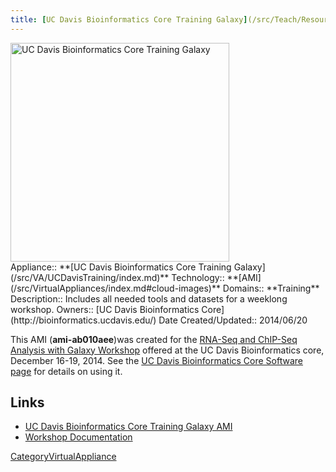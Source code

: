 ```yaml
---
title: [UC Davis Bioinformatics Core Training Galaxy](/src/Teach/Resource/UCDavisCoreAMI/index.md)
---
```

<div class='center'>
<a href='/src/Teach/Resource/UCDavisCoreAMI/index.md'><img src="/src/images/Logos/UCDavisGenomeCenter.png" alt="UC Davis Bioinformatics Core Training Galaxy" width="350" /></a>
</div>





<div class='dictbox'>
 Appliance:: **[UC Davis Bioinformatics Core Training Galaxy](/src/VA/UCDavisTraining/index.md)**
 Technology:: **[AMI](/src/VirtualAppliances/index.md#cloud-images)**
 Domains:: **Training** 
 Description:: Includes all needed tools and datasets for a weeklong workshop.
 Owners:: [UC Davis Bioinformatics Core](http://bioinformatics.ucdavis.edu/)
 Date Created/Updated:: 2014/06/20 
</div>

This AMI (**ami-ab010aee**)was created for the [RNA-Seq and ChIP-Seq Analysis with Galaxy Workshop](/src/Teach/Resource/UCDavisRNAChIPWorkshop/index.md) offered at the UC Davis Bioinformatics core, December 16-19, 2014.  See the [UC Davis Bioinformatics Core Software page](http://bioinformatics.ucdavis.edu/software/) for details on using it.

## Links

* [UC Davis Bioinformatics Core Training Galaxy AMI](/src/Teach/Resource/UCDavisCoreAMI/index.md)
* [Workshop Documentation](http://training.bioinformatics.ucdavis.edu/docs/2014/12/december-2014-workshop/)

[CategoryVirtualAppliance](/src/CategoryVirtualAppliance/index.md)
